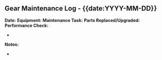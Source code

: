 ## Gear Maintenance Log - {{date:YYYY-MM-DD}}

**Date:** 
**Equipment:** <!-- Example: Cyberdeck, VR goggles -->
**Maintenance Task:** 
**Parts Replaced/Upgraded:** 
**Performance Check:** 
- <!-- Results of the performance check -->

**Notes:** 
- <!-- Any issues encountered, future improvements -->

<!-- Note: Keeping detailed gear logs ensures optimal performance and readiness for action. -->